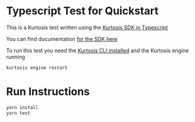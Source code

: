 # Typescript Test for Quickstart

This is a Kurtosis test written using the [Kurtosis SDK in Typescript](https://github.com/kurtosis-tech/kurtosis/tree/main/api/typescript)

You can find documentation [for the SDK here](https://docs.kurtosis.com/sdk)

To run this test you need the [Kurtosis CLI installed](https://docs.kurtosis.com/install) and the Kurtosis engine running

```bash
kurtosis engine restart
```

# Run Instructions

```bash
yarn install
yarn test
```